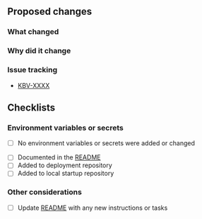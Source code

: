 <!-- Provide a general summary of your changes in the Title above -->
<!-- Include the Jira ticket number in square brackets as prefix, eg `[P4-XXXX] PR Title` -->

## Proposed changes

### What changed

<!-- Describe the changes in detail - the "what"-->

### Why did it change

<!-- Describe the reason these changes were made - the "why" -->

### Issue tracking

<!-- List any related Jira tickets or GitHub issues -->
<!-- List any related ADRs or RFCs -->
<!-- Delete/copy as appropriate -->

- [KBV-XXXX](https://govukverify.atlassian.net/browse/KBV-XXXX)

## Checklists

### Environment variables or secrets

<!-- Delete if changes DO include new environment variables or secrets -->

- [ ] No environment variables or secrets were added or changed

<!-- Delete if changes DO NOT include new environment variables or secrets -->

- [ ] Documented in the [README](./blob/main/README.md)
- [ ] Added to deployment repository
- [ ] Added to local startup repository

### Other considerations

- [ ] Update [README](./blob/main/README.md) with any new instructions or tasks
